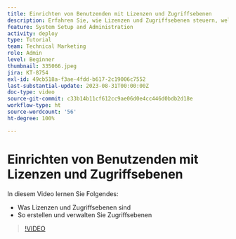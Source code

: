 ```yaml
---
title: Einrichten von Benutzenden mit Lizenzen und Zugriffsebenen
description: Erfahren Sie, wie Lizenzen und Zugriffsebenen steuern, welchen Zugriff Benutzende haben. Erfahren Sie, wie im System Aufgabengebiete verwendet werden.
feature: System Setup and Administration
activity: deploy
type: Tutorial
team: Technical Marketing
role: Admin
level: Beginner
thumbnail: 335066.jpeg
jira: KT-8754
exl-id: 49cb518a-f3ae-4fdd-b617-2c19006c7552
last-substantial-update: 2023-08-31T00:00:00Z
doc-type: video
source-git-commit: c33b14b11cf612cc9ae06d0e4cc446d0bdb2d18e
workflow-type: ht
source-wordcount: '56'
ht-degree: 100%

---
```


# Einrichten von Benutzenden mit Lizenzen und Zugriffsebenen

In diesem Video lernen Sie Folgendes:

* Was Lizenzen und Zugriffsebenen sind
* So erstellen und verwalten Sie Zugriffsebenen

>[!VIDEO](https://video.tv.adobe.com/v/335066/?quality=12&learn=on)
